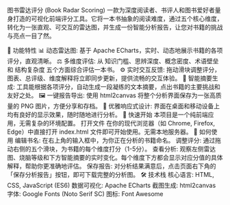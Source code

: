 图书雷达评分 (Book Radar Scoring)
一款为深度阅读者、书评人和图书爱好者量身打造的可视化前端评分工具。它将一本书抽象的阅读难度，通过五个核心维度，转化为一张直观、可交互的雷达图，并生成一份智能分析报告，让您对书籍的挑战与亮点一目了然。

🌟 功能特性
📊 动态雷达图: 基于 Apache ECharts，实时、动态地展示书籍的各项评分，直观清晰。
⚖️ 多维度评估: 从 知识门槛、思辨深度、概念密度、术语壁垒和 结构复杂度 五个方面综合评估一本书。
⚙️ 实时交互反馈: 拖动滑块调整评分，图表、总评级、维度解释将立即同步更新，提供流畅的交互体验。
📝 智能摘要生成: 工具能根据各项评分，自动生成一段凝练的文本摘要，点出书籍的主要挑战和友好之处。
🖼️ 一键报告导出: 使用 html2canvas 将整个分析界面保存为一张高质量的 PNG 图片，方便分享和存档。
📱 优雅响应式设计: 界面在桌面和移动设备上均有良好的显示效果，随时随地进行分析。
🚀 快速开始
本项目是一个纯前端应用，无需复杂的环境配置。
打开文件
在你的现代浏览器（如 Chrome, Firefox, Edge）中直接打开 index.html 文件即可开始使用。无需本地服务器。
📖 如何使用
编辑书名: 在右上角的输入框中，为你正在分析的书籍命名。
调整评分: 通过拖动右侧的五个滑块，为书籍的每个维度打分（1-5分）。
查看分析: 观察左侧雷达图、烧脑等级和下方智能摘要的实时变化。每个维度下方都会显示对应分值的具体解释，帮助你更准确地评估。
保存报告: 对分析结果满意后，点击页面右下角的「保存分析报告」按钮，即可下载完整的分析图。
🛠️ 技术栈
核心语言: HTML, CSS, JavaScript (ES6)
数据可视化: Apache ECharts
截图生成: html2canvas
字体: Google Fonts (Noto Serif SC)
图标: Font Awesome
